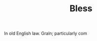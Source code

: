 ---
title: Bless
letter: B
permalink: "/definitions/bld-bless.html"
body: In old English law. Graln; particularly com
published_at: '2018-07-07'
source: Black's Law Dictionary 2nd Ed (1910)
layout: post
---